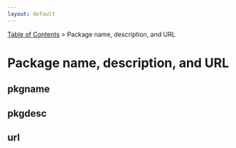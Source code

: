 ```yaml
---
layout: default
---
```


[Table of Contents](toc.md) > Package name, description, and URL

# Package name, description, and URL


## pkgname

## pkgdesc

## url
